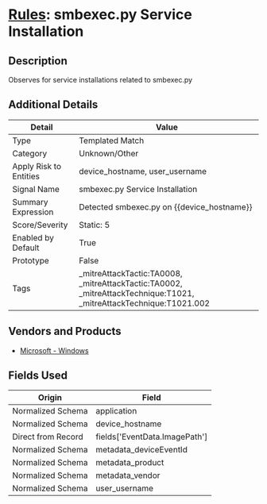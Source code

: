 # [Rules](README.md): smbexec.py Service Installation

## Description
Observes for service installations related to smbexec.py

## Additional Details
|Detail|Value|
|----|----|
|Type|Templated Match|
|Category|Unknown/Other|
|Apply Risk to Entities|device_hostname, user_username|
|Signal Name|smbexec.py Service Installation|
|Summary Expression|Detected smbexec.py on {{device_hostname}}|
|Score/Severity|Static: 5|
|Enabled by Default|True|
|Prototype|False|
|Tags|_mitreAttackTactic:TA0008, _mitreAttackTactic:TA0002, _mitreAttackTechnique:T1021, _mitreAttackTechnique:T1021.002|
## Vendors and Products
- [Microsoft - Windows](../products/1ff7546c-cb36-4a24-87f7-89d2cecc5761.md)


## Fields Used

|Origin|Field|
|----|----|
|Normalized Schema|application|
|Normalized Schema|device_hostname|
|Direct from Record|fields['EventData.ImagePath']|
|Normalized Schema|metadata_deviceEventId|
|Normalized Schema|metadata_product|
|Normalized Schema|metadata_vendor|
|Normalized Schema|user_username|


